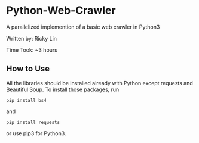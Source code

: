 # Python-Web-Crawler
A parallelized implemention of a basic web crawler in Python3

Written by: Ricky Lin

Time Took: ~3 hours 

## How to Use 
All the libraries should be installed already with Python except requests and Beautiful Soup. To install those packages, run 

`pip install bs4`

and 

`pip install requests`

or use pip3 for Python3. 
